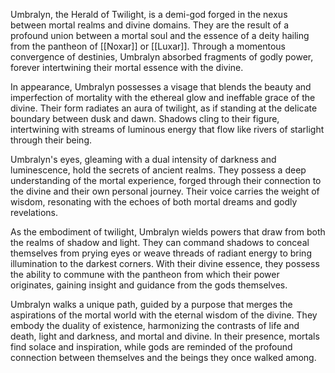 Umbralyn, the Herald of Twilight, is a demi-god forged in the nexus between mortal realms and divine domains. They are the result of a profound union between a mortal soul and the essence of a deity hailing from the pantheon of [[Noxar]] or [[Luxar]]. Through a momentous convergence of destinies, Umbralyn absorbed fragments of godly power, forever intertwining their mortal essence with the divine.

In appearance, Umbralyn possesses a visage that blends the beauty and imperfection of mortality with the ethereal glow and ineffable grace of the divine. Their form radiates an aura of twilight, as if standing at the delicate boundary between dusk and dawn. Shadows cling to their figure, intertwining with streams of luminous energy that flow like rivers of starlight through their being.

Umbralyn's eyes, gleaming with a dual intensity of darkness and luminescence, hold the secrets of ancient realms. They possess a deep understanding of the mortal experience, forged through their connection to the divine and their own personal journey. Their voice carries the weight of wisdom, resonating with the echoes of both mortal dreams and godly revelations.

As the embodiment of twilight, Umbralyn wields powers that draw from both the realms of shadow and light. They can command shadows to conceal themselves from prying eyes or weave threads of radiant energy to bring illumination to the darkest corners. With their divine essence, they possess the ability to commune with the pantheon from which their power originates, gaining insight and guidance from the gods themselves.

Umbralyn walks a unique path, guided by a purpose that merges the aspirations of the mortal world with the eternal wisdom of the divine. They embody the duality of existence, harmonizing the contrasts of life and death, light and darkness, and mortal and divine. In their presence, mortals find solace and inspiration, while gods are reminded of the profound connection between themselves and the beings they once walked among.